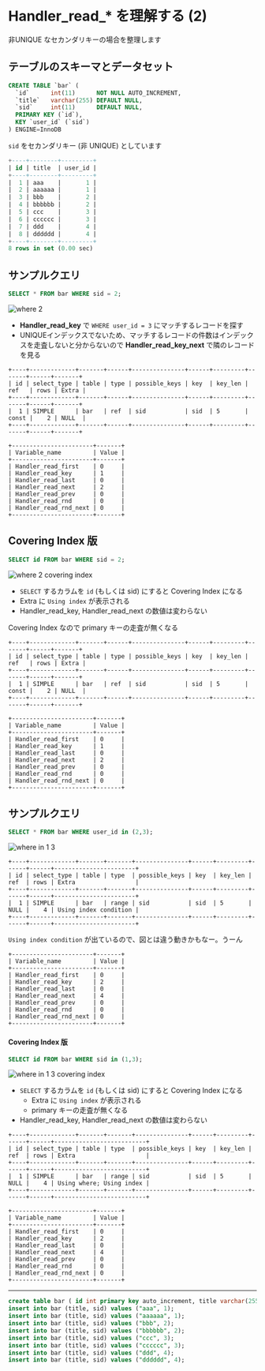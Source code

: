 # Handler_read_* を理解する (2)

非UNIQUE なセカンダリキーの場合を整理します

## テーブルのスキーマとデータセット

```sql
CREATE TABLE `bar` (
  `id`      int(11)      NOT NULL AUTO_INCREMENT,
  `title`   varchar(255) DEFAULT NULL,
  `sid`     int(11)      DEFAULT NULL,
  PRIMARY KEY (`id`),
  KEY `user_id` (`sid`)  
) ENGINE=InnoDB
```

`sid` をセカンダリキー (非 UNIQUE) としています

```sql
+----+--------+---------+
| id | title  | user_id |
+----+--------+---------+
|  1 | aaa    |       1 |
|  2 | aaaaaa |       1 |
|  3 | bbb    |       2 |
|  4 | bbbbbb |       2 |
|  5 | ccc    |       3 |
|  6 | cccccc |       3 |
|  7 | ddd    |       4 |
|  8 | dddddd |       4 |
+----+--------+---------+
8 rows in set (0.00 sec)
```

## サンプルクエリ

```sql
SELECT * FROM bar WHERE sid = 2;
```

![where 2](https://cloud.githubusercontent.com/assets/172456/4056768/538de002-2dbf-11e4-95e9-8051bdd30691.png)

 * **Handler_read_key** で `WHERE user_id = 3` にマッチするレコードを探す
 * UNIQUEインデックスでないため、マッチするレコードの件数はインデックスを走査しないと分からないので **Handler_read_key_next** で隣のレコードを見る

```
+----+-------------+-------+------+---------------+------+---------+-------+------+-------+
| id | select_type | table | type | possible_keys | key  | key_len | ref   | rows | Extra |
+----+-------------+-------+------+---------------+------+---------+-------+------+-------+
|  1 | SIMPLE      | bar   | ref  | sid           | sid  | 5       | const |    2 | NULL  |
+----+-------------+-------+------+---------------+------+---------+-------+------+-------+
```

```
+-----------------------+-------+
| Variable_name         | Value |
+-----------------------+-------+
| Handler_read_first    | 0     |
| Handler_read_key      | 1     |
| Handler_read_last     | 0     |
| Handler_read_next     | 2     |
| Handler_read_prev     | 0     |
| Handler_read_rnd      | 0     |
| Handler_read_rnd_next | 0     |
+-----------------------+-------+
```

## Covering Index 版

```sql
SELECT id FROM bar WHERE sid = 2;
```

![where 2 covering index](https://cloud.githubusercontent.com/assets/172456/4056770/539ff904-2dbf-11e4-8d6b-d1861050b180.png)

 * `SELECT` するカラムを `id` (もしくは sid) にすると Covering Index になる
 * Extra に `Using index` が表示される
 * Handler_read_key, Handler_read_next の数値は変わらない

Covering Index なので primary キーの走査が無くなる 

```
+----+-------------+-------+------+---------------+------+---------+-------+------+-------+
| id | select_type | table | type | possible_keys | key  | key_len | ref   | rows | Extra |
+----+-------------+-------+------+---------------+------+---------+-------+------+-------+
|  1 | SIMPLE      | bar   | ref  | sid           | sid  | 5       | const |    2 | NULL  |
+----+-------------+-------+------+---------------+------+---------+-------+------+-------+
```

```
+-----------------------+-------+
| Variable_name         | Value |
+-----------------------+-------+
| Handler_read_first    | 0     |
| Handler_read_key      | 1     |
| Handler_read_last     | 0     |
| Handler_read_next     | 2     |
| Handler_read_prev     | 0     |
| Handler_read_rnd      | 0     |
| Handler_read_rnd_next | 0     |
+-----------------------+-------+
```

## サンプルクエリ

```sql
SELECT * FROM bar WHERE user_id in (2,3);
```

![where in 1 3](https://cloud.githubusercontent.com/assets/172456/4056771/53a83182-2dbf-11e4-85bb-9850f70ce4f9.png)

```
+----+-------------+-------+-------+---------------+------+---------+------+------+-----------------------+
| id | select_type | table | type  | possible_keys | key  | key_len | ref  | rows | Extra                 |
+----+-------------+-------+-------+---------------+------+---------+------+------+-----------------------+
|  1 | SIMPLE      | bar   | range | sid           | sid  | 5       | NULL |    4 | Using index condition |
+----+-------------+-------+-------+---------------+------+---------+------+------+-----------------------+
```

`Using index condition` が出ているので、図とは違う動きかもなー。うーん

```
+-----------------------+-------+
| Variable_name         | Value |
+-----------------------+-------+
| Handler_read_first    | 0     |
| Handler_read_key      | 2     |
| Handler_read_last     | 0     |
| Handler_read_next     | 4     |
| Handler_read_prev     | 0     |
| Handler_read_rnd      | 0     |
| Handler_read_rnd_next | 0     |
+-----------------------+-------+
```

#### Covering Index 版

```sql
SELECT id FROM bar WHERE sid in (1,3);
```

![where in 1 3 covering index](https://cloud.githubusercontent.com/assets/172456/4056769/5399c08e-2dbf-11e4-8810-967bcffe6266.png)

 * `SELECT` するカラムを `id` (もしくは sid) にすると Covering Index になる
   * Extra に `Using index` が表示される
   * primary キーの走査が無くなる
 * Handler_read_key, Handler_read_next の数値は変わらない

```
+----+-------------+-------+-------+---------------+------+---------+------+------+--------------------------+
| id | select_type | table | type  | possible_keys | key  | key_len | ref  | rows | Extra                    |
+----+-------------+-------+-------+---------------+------+---------+------+------+--------------------------+
|  1 | SIMPLE      | bar   | range | sid           | sid  | 5       | NULL |    4 | Using where; Using index |
+----+-------------+-------+-------+---------------+------+---------+------+------+--------------------------+
```

```
+-----------------------+-------+
| Variable_name         | Value |
+-----------------------+-------+
| Handler_read_first    | 0     |
| Handler_read_key      | 2     |
| Handler_read_last     | 0     |
| Handler_read_next     | 4     |
| Handler_read_prev     | 0     |
| Handler_read_rnd      | 0     |
| Handler_read_rnd_next | 0     |
+-----------------------+-------+
```

----

```sql
create table bar ( id int primary key auto_increment, title varchar(255), sid int, key(sid));
insert into bar (title, sid) values ("aaa", 1);
insert into bar (title, sid) values ("aaaaaa", 1);
insert into bar (title, sid) values ("bbb", 2);
insert into bar (title, sid) values ("bbbbbb", 2);
insert into bar (title, sid) values ("ccc", 3);
insert into bar (title, sid) values ("cccccc", 3);
insert into bar (title, sid) values ("ddd", 4);
insert into bar (title, sid) values ("dddddd", 4); 
```